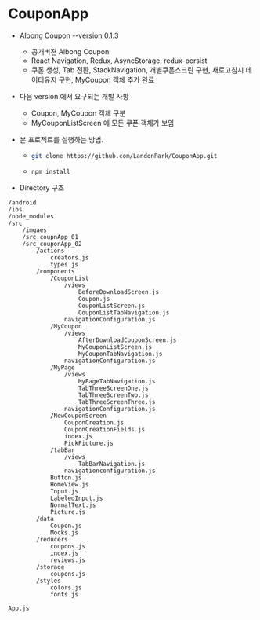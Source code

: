 # CouponApp

* Albong Coupon --version 0.1.3
    * 공개버젼 Albong Coupon
    * React Navigation, Redux, AsyncStorage, redux-persist
    * 쿠폰 생성, Tab 전환, StackNavigation, 개별쿠폰스크린 구현, 새로고침시 데이터유지 구현, MyCoupon 객체 추가 완료

* 다음 version 에서 요구되는 개발 사항
    * Coupon, MyCoupon 객체 구분
    * MyCouponListScreen 에 모든 쿠폰 객체가 보임

* 본 프로젝트를 실행하는 방법.
    *   ```bash
        git clone https://github.com/LandonPark/CouponApp.git

    *   ```bash
        npm install
        ```

* Directory 구조

```
/android
/ios
/node_modules
/src
    /imgaes
    /src_coupnApp_01 
    /src_couponApp_02
        /actions
            creators.js
            types.js
        /components
            /CouponList
                /views
                    BeforeDownloadScreen.js
                    Coupon.js
                    CouponListScreen.js
                    CouponListTabNavigation.js
                navigationConfiguration.js
            /MyCoupon
                /views
                    AfterDownloadCouponScreen.js
                    MyCouponListScreen.js
                    MyCouponTabNavigation.js
                navigationConfiguration.js
            /MyPage
                /views
                    MyPageTabNavigation.js
                    TabThreeScreenOne.js
                    TabThreeScreenTwo.js
                    TabThreeScreenThree.js
                navigationConfiguration.js
            /NewCouponScreen
                CouponCreation.js
                CouponCreationFields.js
                index.js
                PickPicture.js
            /tabBar
                /views
                    TabBarNavigation.js
                navigationconfiguration.js
            Button.js
            HomeView.js
            Input.js
            LabeledInput.js
            NormalText.js
            Picture.js
        /data
            Coupon.js
            Mocks.js
        /reducers
            coupons.js
            index.js
            reviews.js
        /storage
            coupons.js
        /styles
            colors.js
            fonts.js

App.js


